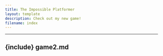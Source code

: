 ```yaml
---
title: The Impossible Platformer 
layout: template 
description: Check out my new game!
filename: index
---
```



---
{include} game2.md
---

